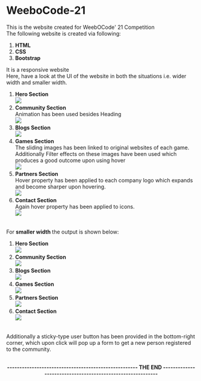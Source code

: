 # WeeboCode-21
This is the website created for WeebOCode' 21 Competition<br>
The following website is created via following:
<ol>
  <li><strong>HTML</strong></li>
  <li><strong>CSS</strong></li>
  <li><strong>Bootstrap</strong></li>
</ol> 
It is a responsive website<br>
Here, have a look at the UI of the website in both the situations i.e. wider width and smaller width.<br>
<ol>
  <li><strong>Hero Section</strong><br>
    <img src="https://user-images.githubusercontent.com/83291010/123553550-6c303980-d799-11eb-8e0e-d144697dfbfb.JPG"></li>
  <li><strong>Community Section</strong><br>Animation has been used besides Heading<br>
    <img src="https://user-images.githubusercontent.com/83291010/123553720-9f26fd00-d79a-11eb-805d-1beffbbc963b.JPG"></li>
  <li><strong>Blogs Section</strong><br>
    <img src="https://user-images.githubusercontent.com/83291010/123553722-a0582a00-d79a-11eb-88a3-ab2cf9424b4e.JPG"></li>
  <li><strong>Games Section</strong><br>The sliding images has been linked to original websites of each game. Additionally Filter effects on these images have been used which produces a good outcome upon using hover<br>
    <img src="https://user-images.githubusercontent.com/83291010/123553723-a0f0c080-d79a-11eb-8725-60e431a31438.JPG"></li>
  <li><strong>Partners Section</strong><br>Hover property has been applied to each company logo which expands and become sharper upon hovering.<br>
    <img src="https://user-images.githubusercontent.com/83291010/123553724-a1895700-d79a-11eb-9ac6-55d6b33eb7e0.JPG"></li>
  <li><strong>Contact Section</strong><br>Again hover property has been applied to icons.<br>
    <img src="https://user-images.githubusercontent.com/83291010/123553725-a1895700-d79a-11eb-82a3-a743bac060bf.JPG"></li>
</ol>

<br>
For <strong>smaller width</strong> the output is shown below:
<ol>
  <li><strong>Hero Section</strong><br>
    <img src="https://user-images.githubusercontent.com/83291010/123553645-10b27b80-d79a-11eb-9bca-512715350329.JPG"></li>
  <li><strong>Community Section</strong><br>
    <img src="https://user-images.githubusercontent.com/83291010/123553660-2d4eb380-d79a-11eb-899e-406c6f21e762.JPG"></li>
  <li><strong>Blogs Section</strong><br>
    <img src="https://user-images.githubusercontent.com/83291010/123553656-2aec5980-d79a-11eb-831a-695bcc9a468b.JPG"></li>
  <li><strong>Games Section</strong><br>
    <img src="https://user-images.githubusercontent.com/83291010/123553657-2c1d8680-d79a-11eb-89bb-22aa368d38a8.JPG"></li>
  <li><strong>Partners Section</strong><br>
    <img src="https://user-images.githubusercontent.com/83291010/123553658-2cb61d00-d79a-11eb-8986-5c0e8e46c1ab.JPG"></li>
  <li><strong>Contact Section</strong><br>
    <img src="https://user-images.githubusercontent.com/83291010/123553659-2cb61d00-d79a-11eb-86a6-98452c3c78a3.JPG"></li>
</ol>  
<br>
Additionally a sticky-type user button has been provided in the bottom-right corner, which upon click will pop up a form to get a new person registered to the community.
<br><br>
<p align="center"><strong>----------------------------------------------------- THE END -----------------------------------------------------------</strong></p>
